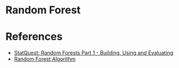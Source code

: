 # Random Forest

# References
- [StatQuest: Random Forests Part 1 - Building, Using and Evaluating](https://www.youtube.com/watch?v=J4Wdy0Wc_xQ)
- [Random Forest Algorithm](https://www.javatpoint.com/machine-learning-random-forest-algorithm)
